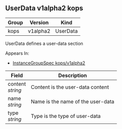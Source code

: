 ## UserData v1alpha2 kops

Group        | Version     | Kind
------------ | ---------- | -----------
kops | v1alpha2 | UserData



UserData defines a user-data section

<aside class="notice">
Appears In:

<ul> 
<li><a href="#instancegroupspec-v1alpha2-kops">InstanceGroupSpec kops/v1alpha2</a></li>
</ul></aside>

Field        | Description
------------ | -----------
content <br /> *string*    | Content is the user-data content
name <br /> *string*    | Name is the name of the user-data
type <br /> *string*    | Type is the type of user-data

